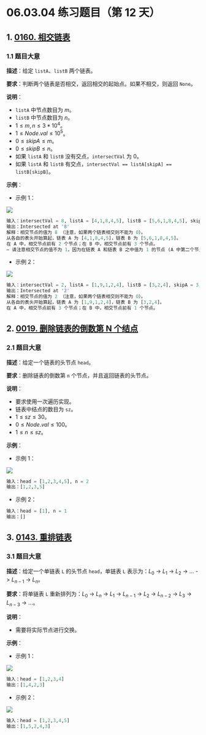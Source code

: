# 06.03.04 练习题目（第 12 天）

## 1. [0160. 相交链表](https://leetcode.cn/problems/intersection-of-two-linked-lists/)

### 1.1 题目大意

**描述**：给定 `listA`、`listB` 两个链表。

**要求**：判断两个链表是否相交，返回相交的起始点。如果不相交，则返回 `None`。

**说明**：

- `listA` 中节点数目为 $m$。
- `listB` 中节点数目为 $n$。
- $1 \le m, n \le 3 * 10^4$。
- $1 \le Node.val \le 10^5$。
- $0 \le skipA \le m$。
- $0 \le skipB \le n$。
- 如果 `listA` 和 `listB` 没有交点，`intersectVal` 为 $0$。
- 如果 `listA` 和 `listB` 有交点，`intersectVal == listA[skipA] == listB[skipB]`。

**示例**：

- 示例 1：

![](https://assets.leetcode.com/uploads/2018/12/13/160_example_1.png)

```python
输入：intersectVal = 8, listA = [4,1,8,4,5], listB = [5,6,1,8,4,5], skipA = 2, skipB = 3
输出：Intersected at '8'
解释：相交节点的值为 8 （注意，如果两个链表相交则不能为 0）。
从各自的表头开始算起，链表 A 为 [4,1,8,4,5]，链表 B 为 [5,6,1,8,4,5]。
在 A 中，相交节点前有 2 个节点；在 B 中，相交节点前有 3 个节点。
— 请注意相交节点的值不为 1，因为在链表 A 和链表 B 之中值为 1 的节点 (A 中第二个节点和 B 中第三个节点) 是不同的节点。换句话说，它们在内存中指向两个不同的位置，而链表 A 和链表 B 中值为 8 的节点 (A 中第三个节点，B 中第四个节点) 在内存中指向相同的位置。
```

- 示例 2：

![](https://assets.leetcode.com/uploads/2021/03/05/160_example_2.png)

```python
输入：intersectVal = 2, listA = [1,9,1,2,4], listB = [3,2,4], skipA = 3, skipB = 1
输出：Intersected at '2'
解释：相交节点的值为 2 （注意，如果两个链表相交则不能为 0）。
从各自的表头开始算起，链表 A 为 [1,9,1,2,4]，链表 B 为 [3,2,4]。
在 A 中，相交节点前有 3 个节点；在 B 中，相交节点前有 1 个节点。
```

## 2. [0019. 删除链表的倒数第 N 个结点](https://leetcode.cn/problems/remove-nth-node-from-end-of-list/)

### 2.1 题目大意

**描述**：给定一个链表的头节点 `head`。

**要求**：删除链表的倒数第 `n` 个节点，并且返回链表的头节点。

**说明**：

- 要求使用一次遍历实现。
- 链表中结点的数目为 `sz`。
- $1 \le sz \le 30$。
- $0 \le Node.val \le 100$。
- $1 \le n \le sz$。

**示例**：

- 示例 1：

![](https://assets.leetcode.com/uploads/2020/10/03/remove_ex1.jpg)

```python
输入：head = [1,2,3,4,5], n = 2
输出：[1,2,3,5]
```

- 示例 2：

```python
输入：head = [1], n = 1
输出：[]
```

## 3. [0143. 重排链表](https://leetcode.cn/problems/reorder-list/)

### 3.1 题目大意

**描述**：给定一个单链表 `L` 的头节点 `head`，单链表 `L` 表示为：$L_0$ -> $L_1$ -> $L_2$ -> ... -> $L_{n-1}$ -> $L_n$。

**要求**：将单链表 `L` 重新排列为：$L_0$ -> $L_n$ -> $L_1$ -> $L_{n-1}$ -> $L_2$ -> $L_{n-2}$ -> $L_3$ -> $L_{n-3}$ -> ...。

**说明**：

- 需要将实际节点进行交换。

**示例**：

- 示例 1：

![](https://pic.leetcode-cn.com/1626420311-PkUiGI-image.png)

```python
输入：head = [1,2,3,4]
输出：[1,4,2,3]
```

- 示例 2：

![](https://pic.leetcode-cn.com/1626420320-YUiulT-image.png)

```python
输入：head = [1,2,3,4,5]
输出：[1,5,2,4,3]
```
